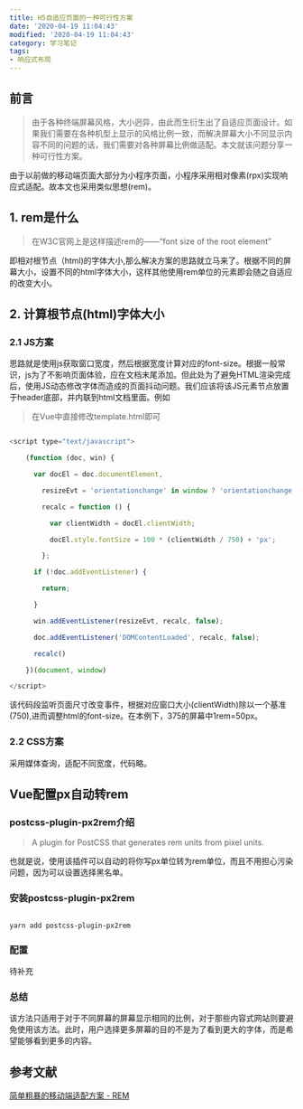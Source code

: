 ```yaml
---
title: H5自适应页面的一种可行性方案
date: '2020-04-19 11:04:43'
modified: '2020-04-19 11:04:43'
category: 学习笔记
tags:
- 响应式布局
---
```


## 前言

> 由于各种终端屏幕风格，大小迥异，由此而生衍生出了自适应页面设计。如果我们需要在各种机型上显示的风格比例一致，而解决屏幕大小不同显示内容不同的问题的话，我们需要对各种屏幕比例做适配。本文就该问题分享一种可行性方案。

由于以前做的移动端页面大部分为小程序页面，小程序采用相对像素(rpx)实现响应式适配。故本文也采用类似思想(rem)。

## 1. rem是什么

> 在W3C官网上是这样描述rem的——“font size of the root element” 

即相对根节点（html)的字体大小,那么解决方案的思路就立马来了。根据不同的屏幕大小，设置不同的html字体大小，这样其他使用rem单位的元素即会随之自适应的改变大小。

## 2. 计算根节点(html)字体大小

### 2.1 JS方案

思路就是使用js获取窗口宽度，然后根据宽度计算对应的font-size。根据一般常识，js为了不影响页面体验，应在文档末尾添加。但此处为了避免HTML渲染完成后，使用JS动态修改字体而造成的页面抖动问题。我们应该将该JS元素节点放置于header底部，并内联到html文档里面。例如

> 在Vue中直接修改template.html即可

```JavaScript
<script type="text/javascript">
    (function (doc, win) {
      var docEl = doc.documentElement,
        resizeEvt = 'orientationchange' in window ? 'orientationchange' : 'resize',
        recalc = function () {
          var clientWidth = docEl.clientWidth;
          docEl.style.fontSize = 100 * (clientWidth / 750) + 'px';
        };
      if (!doc.addEventListener) {
        return;
      }
      win.addEventListener(resizeEvt, recalc, false);
      doc.addEventListener('DOMContentLoaded', recalc, false);
      recalc()
    })(document, window)
</script>
```
该代码段监听页面尺寸改变事件，根据对应窗口大小(clientWidth)除以一个基准(750),进而调整html的font-size。在本例下，375的屏幕中1rem=50px。

### 2.2 CSS方案

采用媒体查询，适配不同宽度，代码略。

## Vue配置px自动转rem

### postcss-plugin-px2rem介绍

> A plugin for PostCSS that generates rem units from pixel units.

也就是说，使用该插件可以自动的将你写px单位转为rem单位，而且不用担心污染问题，因为可以设置选择黑名单。

### 安装postcss-plugin-px2rem

```
yarn add postcss-plugin-px2rem
```

### 配置

待补充

### 总结

该方法只适用于对于不同屏幕的屏幕显示相同的比例，对于那些内容式网站则要避免使用该方法。此时，用户选择更多屏幕的目的不是为了看到更大的字体，而是希望能够看到更多的内容。

## 参考文献

[简单粗暴的移动端适配方案 - REM][1]


  [1]: https://imweb.io/topic/5a523cc0a192c3b460fce3a5